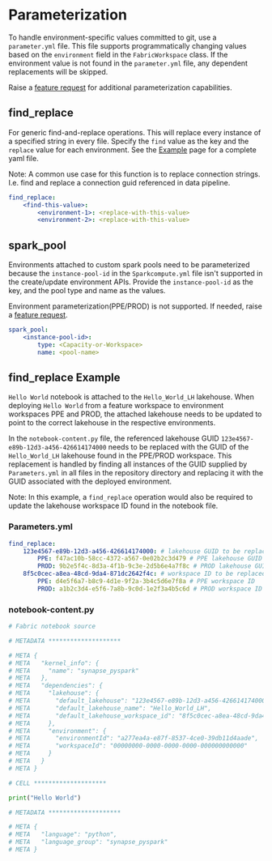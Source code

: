 # Parameterization

To handle environment-specific values committed to git, use a `parameter.yml` file. This file supports programmatically changing values based on the `environment` field in the `FabricWorkspace` class. If the environment value is not found in the `parameter.yml` file, any dependent replacements will be skipped.

Raise a [feature request](https://github.com/microsoft/fabric-cicd/issues/new?template=2-feature.yml) for additional parameterization capabilities.

## find_replace

For generic find-and-replace operations. This will replace every instance of a specified string in every file. Specify the `find` value as the key and the `replace` value for each environment. See the [Example](example.md) page for a complete yaml file.

Note: A common use case for this function is to replace connection strings. I.e. find and replace a connection guid referenced in data pipeline.

```yaml
find_replace:
    <find-this-value>:
        <environment-1>: <replace-with-this-value>
        <environment-2>: <replace-with-this-value>
```

## spark_pool

Environments attached to custom spark pools need to be parameterized because the `instance-pool-id` in the `Sparkcompute.yml` file isn't supported in the create/update environment APIs. Provide the `instance-pool-id` as the key, and the pool type and name as the values.

Environment parameterization(PPE/PROD) is not supported. If needed, raise a [feature request](https://github.com/microsoft/fabric-cicd/issues/new?template=2-feature.yml).

```yaml
spark_pool:
    <instance-pool-id>:
        type: <Capacity-or-Workspace>
        name: <pool-name>
```

## find_replace Example

`Hello World` notebook is attached to the `Hello_World_LH` lakehouse. When deploying `Hello World` from a feature workspace to environment workspaces PPE and PROD, the attached lakehouse needs to be updated to point to the correct lakehouse in the respective environments.

In the `notebook-content.py` file, the referenced lakehouse GUID `123e4567-e89b-12d3-a456-426614174000` needs to be replaced with the GUID of the `Hello_World_LH` lakehouse found in the PPE/PROD workspace. This replacement is handled by finding all instances of the GUID supplied by `Parameters.yml` in all files in the repository directory and replacing it with the GUID associated with the deployed environment.

Note: In this example, a `find_replace` operation would also be required to update the lakehouse workspace ID found in the notebook file.

### Parameters.yml

```yaml
find_replace:
    123e4567-e89b-12d3-a456-426614174000: # lakehouse GUID to be replaced
        PPE: f47ac10b-58cc-4372-a567-0e02b2c3d479 # PPE lakehouse GUID
        PROD: 9b2e5f4c-8d3a-4f1b-9c3e-2d5b6e4a7f8c # PROD lakehouse GUID
    8f5c0cec-a8ea-48cd-9da4-871dc2642f4c: # workspace ID to be replaced
        PPE: d4e5f6a7-b8c9-4d1e-9f2a-3b4c5d6e7f8a # PPE workspace ID
        PROD: a1b2c3d4-e5f6-7a8b-9c0d-1e2f3a4b5c6d # PROD workspace ID
```

### notebook-content.py

```python
# Fabric notebook source

# METADATA ********************

# META {
# META   "kernel_info": {
# META     "name": "synapse_pyspark"
# META   },
# META   "dependencies": {
# META     "lakehouse": {
# META       "default_lakehouse": "123e4567-e89b-12d3-a456-426614174000",
# META       "default_lakehouse_name": "Hello_World_LH",
# META       "default_lakehouse_workspace_id": "8f5c0cec-a8ea-48cd-9da4-871dc2642f4c"
# META     },
# META     "environment": {
# META       "environmentId": "a277ea4a-e87f-8537-4ce0-39db11d4aade",
# META       "workspaceId": "00000000-0000-0000-0000-000000000000"
# META     }
# META   }
# META }

# CELL ********************

print("Hello World")

# METADATA ********************

# META {
# META   "language": "python",
# META   "language_group": "synapse_pyspark"
# META }
```
